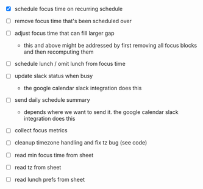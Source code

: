 - [x] schedule focus time on recurring schedule
- [ ] remove focus time that's been scheduled over
- [ ] adjust focus time that can fill larger gap
  - this and above might be addressed by first removing all focus blocks and then recomputing them
- [ ] schedule lunch / omit lunch from focus time
- [ ] update slack status when busy
  - the google calendar slack integration does this
- [ ] send daily schedule summary
  - depends where we want to send it. the google calendar slack integration does this
- [ ] collect focus metrics
- [ ] cleanup timezone handling and fix tz bug (see code)
- [ ] read min focus time from sheet
- [ ] read tz from sheet
- [ ] read lunch prefs from sheet

